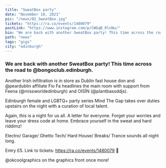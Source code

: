```yaml
---
title: "SweatBox party"
date: "November 10, 2021"
pic: "/news/02_SweatBox.jpg"
tickets: "https://ra.co/events/1480079"
postLink: "https://www.instagram.com/p/CWGqB_RlnNu/"
bio: "We are back with another SweatBox party! This time across the road to @bongoclub.edinburgh..."
path: "news"
tags: "gigs"
city: "edinburgh"
---
```


### We are back with another SweatBox party! This time across the road to @bongoclub.edinburgh.

Another Irish infiltration is in store as Dublin fast house don and @peardublin affiliate Fio Fa headlines the main room with support from Feena (@missworldedinburgh) and OISÍN (@plantbassddjs).

Edinburgh female and LGBTQ+ party series Mind The Gap takes over duties upstairs on the night with a curation of local talent.

Again, this is a night for us all. A letter for everyone. Forget your worries and leave your dress code at home. Embrace yourself in the sweat and hard riddimz!

Electro/ Garage/ Ghetto Tech/ Hard House/ Breaks/ Trance sounds all night long.

Entry £5. Link to tickets: https://ra.co/events/1480079 👹

@okcoolgraphics on the graphics front once more!
